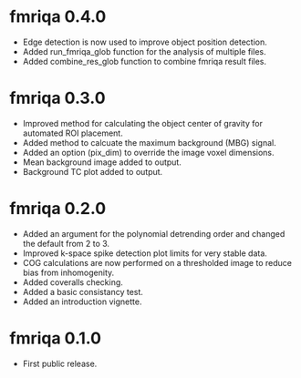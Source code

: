 # fmriqa 0.4.0
* Edge detection is now used to improve object position detection.
* Added run_fmriqa_glob function for the analysis of multiple files.
* Added combine_res_glob function to combine fmriqa result files.

# fmriqa 0.3.0
* Improved method for calculating the object center of gravity for automated
ROI placement.
* Added method to calcuate the maximum background (MBG) signal.
* Added an option (pix_dim) to override the image voxel dimensions.
* Mean background image added to output.
* Background TC plot added to output.

# fmriqa 0.2.0
* Added an argument for the polynomial detrending order and changed the default
from 2 to 3.
* Improved k-space spike detection plot limits for very stable data.
* COG calculations are now performed on a thresholded image to reduce bias from
inhomogenity.
* Added coveralls checking.
* Added a basic consistancy test.
* Added an introduction vignette.

# fmriqa 0.1.0
* First public release.
